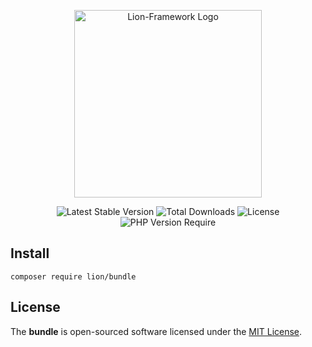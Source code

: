 <p align="center">
  <a href="https://lion-client.vercel.app/" target="_blank">
    <img 
         src="https://user-images.githubusercontent.com/56183278/230516080-096130be-e474-4f3a-a78a-44d3973ff715.png" 
         width="300" 
         alt="Lion-Framework Logo"
    >
  </a>
</p>

<p align="center">
  <img src="http://poser.pugx.org/lion/bundle/v" alt="Latest Stable Version">
  <img src="http://poser.pugx.org/lion/bundle/downloads" alt="Total Downloads">
  <img src="http://poser.pugx.org/lion/bundle/license" alt="License">
  <img src="http://poser.pugx.org/lion/bundle/require/php" alt="PHP Version Require">
</p>

## Install

```shell
composer require lion/bundle
```

## License

The <strong>bundle</strong> is open-sourced software licensed under the [MIT License](https://github.com/lion-packages/bundle/blob/main/LICENSE).
